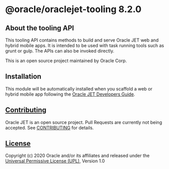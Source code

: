 # @oracle/oraclejet-tooling 8.2.0

## About the tooling API
This tooling API contains methods to build and serve Oracle JET web and hybrid mobile apps. It is intended to be used with task running tools such as grunt or gulp. The APIs can also be invoked directly. 

This is an open source project maintained by Oracle Corp.

## Installation
This module will be automatically installed when you scaffold a web or hybrid mobile app following the [Oracle JET Developers Guide](http://www.oracle.com/pls/topic/lookup?ctx=jet820&id=homepage).

## [Contributing](https://github.com/oracle/oraclejet-tooling/blob/master/CONTRIBUTING.md)
Oracle JET is an open source project.  Pull Requests are currently not being accepted. See 
[CONTRIBUTING](https://github.com/oracle/oraclejet-tooling/blob/master/CONTRIBUTING.md)
for details.

## [License](https://github.com/oracle/oraclejet-tooling/blob/master/LICENSE)
Copyright (c) 2020 Oracle and/or its affiliates and released  under the 
[Universal Permissive License (UPL)](https://oss.oracle.com/licenses/upl/), Version 1.0